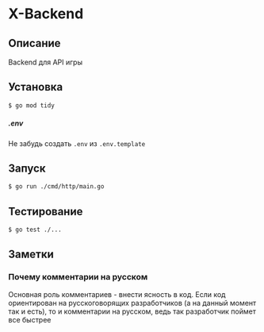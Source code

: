 # X-Backend

## Описание

Backend для API игры

## Установка

```bash
$ go mod tidy
```

##### .env

Не забудь создать `.env` из `.env.template`

## Запуск

```bash
$ go run ./cmd/http/main.go
```

## Тестирование

```bash
$ go test ./...
```

## Заметки

### Почему комментарии на русском

Основная роль комментариев - внести ясность в код. Если код ориентирован
на русскоговорящих разработчиков (а на данный момент так и есть), то и
комментарии на русском, ведь так разработчик поймет все быстрее